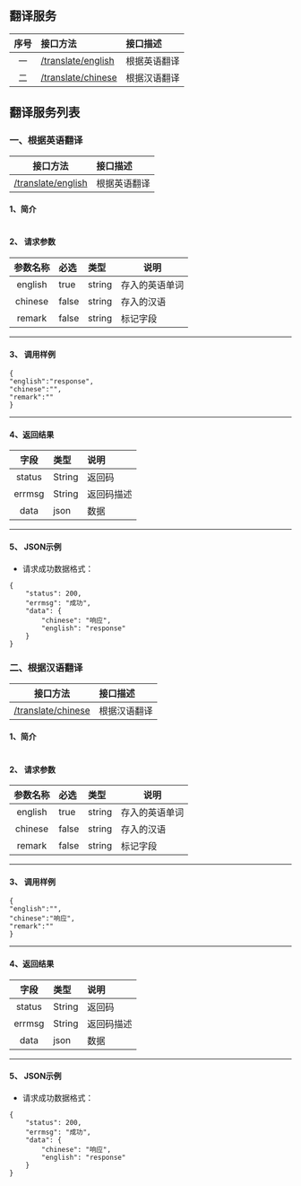 ## 翻译服务
|  序号  | 接口方法                                     | 接口描述   |
| :--: | :--------------------------------------- | :----- |
|  一   | [/translate/english](#translate-english) | 根据英语翻译 |
|  二   | [/translate/chinese](#translate-chinese) | 根据汉语翻译 |


## 翻译服务列表

### <span id="translate-english" >一、根据英语翻译</span>
|                   接口方法                   | 接口描述   |
| :--------------------------------------: | :----- |
| [/translate/english](#translate-english) | 根据英语翻译 |

#### 1、简介
```

```

#### 2、 请求参数
|  参数名称   | 必选    | 类型     | 说明      |
| :-----: | :---- | :----- | ------- |
| english | true  | string | 存入的英语单词 |
| chinese | false | string | 存入的汉语   |
| remark  | false | string | 标记字段    |

---

#### 3、 调用样例
```
{
"english":"response",
"chinese":"",	
"remark":""
}
```
---

#### 4、返回结果
|   字段   | 类型     | 说明    |
| :----: | :----- | :---- |
| status | String | 返回码   |
| errmsg | String | 返回码描述 |
|  data  | json   | 数据    |

---
#### 5、 JSON示例

* 请求成功数据格式：

```
{
    "status": 200,
    "errmsg": "成功",
    "data": {
        "chinese": "响应",
        "english": "response"
    }
}
```


### <span id="translate-chinese" >二、根据汉语翻译</span>
|                   接口方法                   | 接口描述   |
| :--------------------------------------: | :----- |
| [/translate/chinese](#translate-chinese) | 根据汉语翻译 |

#### 1、简介
```

```

#### 2、 请求参数
|  参数名称   | 必选    | 类型     | 说明      |
| :-----: | :---- | :----- | ------- |
| english | true  | string | 存入的英语单词 |
| chinese | false | string | 存入的汉语   |
| remark  | false | string | 标记字段    |

---

#### 3、 调用样例
```
{
"english":"",
"chinese":"响应",	
"remark":""
}
```
---

#### 4、返回结果
|   字段   | 类型     | 说明    |
| :----: | :----- | :---- |
| status | String | 返回码   |
| errmsg | String | 返回码描述 |
|  data  | json   | 数据    |

---
#### 5、 JSON示例

* 请求成功数据格式：

```
{
    "status": 200,
    "errmsg": "成功",
    "data": {
        "chinese": "响应",
        "english": "response"
    }
}
```

